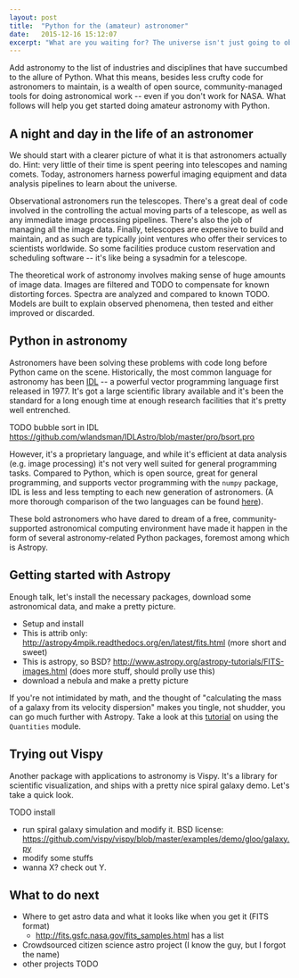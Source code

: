 ```yaml
---
layout: post
title:  "Python for the (amateur) astronomer"
date:   2015-12-16 15:12:07
excerpt: "What are you waiting for? The universe isn't just going to observe itself."
---
```


Add astronomy to the list of industries and disciplines that have succumbed to the allure of Python. What this means, besides less crufty code for astronomers to maintain, is a wealth of open source, community-managed tools for doing astronomical work -- even if you don't work for NASA. What follows will help you get started doing amateur astronomy with Python.

## A night and day in the life of an astronomer

We should start with a clearer picture of what it is that astronomers actually do. Hint: very little of their time is spent peering into telescopes and naming comets. Today, astronomers harness powerful imaging equipment and data analysis pipelines to learn about the universe.

Observational astronomers run the telescopes. There's a great deal of code involved in the controlling the actual moving parts of a telescope, as well as any immediate image processing pipelines. There's also the job of managing all the image data. Finally, telescopes are expensive to build and maintain, and as such are typically joint ventures who offer their services to scientists worldwide. So some facilities produce custom reservation and scheduling software -- it's like being a sysadmin for a telescope. 

The theoretical work of astronomy involves making sense of huge amounts of image data. Images are filtered and TODO to compensate for known distorting forces. Spectra are analyzed and compared to known TODO. Models are built to explain observed phenomena, then tested and either improved or discarded. 

## Python in astronomy

Astronomers have been solving these problems with code long before Python came on the scene. Historically, the most common language for astronomy has been [IDL](http://www.exelisvis.com/ProductsServices/IDL.aspx) -- a powerful vector programming language first released in 1977. It's got a large scientific library available and it's been the standard for a long enough time at enough research facilities that it's pretty well entrenched.

TODO bubble sort in IDL https://github.com/wlandsman/IDLAstro/blob/master/pro/bsort.pro

However, it's a proprietary language, and while it's efficient at data analysis (e.g. image processing) it's not very well suited for general programming tasks. Compared to Python, which is open source, great for general programming, and supports vector programming with the `numpy` package, IDL is less and less tempting to each new generation of astronomers. (A more thorough comparison of the two languages can be found [here](http://www.astrobetter.com/wiki/tiki-index.php?page=idl_vs_python)).

These bold astronomers who have dared to dream of a free, community-supported astronomical computing environment have made it happen in the form of several astronomy-related Python packages, foremost among which is Astropy.

## Getting started with Astropy

Enough talk, let's install the necessary packages, download some astronomical data, and make a pretty picture.

- Setup and install
- This is attrib only: http://astropy4mpik.readthedocs.org/en/latest/fits.html (more short and sweet)
- This is astropy, so BSD? http://www.astropy.org/astropy-tutorials/FITS-images.html (does more stuff, should prolly use this)
- download a nebula and make a pretty picture

If you're not intimidated by math, and the thought of "calculating the mass of a galaxy from its velocity dispersion" makes you tingle, not shudder, you can go much further with Astropy. Take a look at this [tutorial](http://www.astropy.org/astropy-tutorials/Quantities.html) on using the `Quantities` module.

## Trying out Vispy

Another package with applications to astronomy is Vispy. It's a library for scientific visualization, and ships with a pretty nice spiral galaxy demo. Let's take a quick look.

TODO install

- run spiral galaxy simulation and modify it. BSD license: https://github.com/vispy/vispy/blob/master/examples/demo/gloo/galaxy.py
- modify some stuffs
- wanna X? check out Y.

## What to do next

- Where to get astro data and what it looks like when you get it (FITS format)
  - http://fits.gsfc.nasa.gov/fits_samples.html has a list
- Crowdsourced citizen science astro project (I know the guy, but I forgot the name)
- other projects TODO
